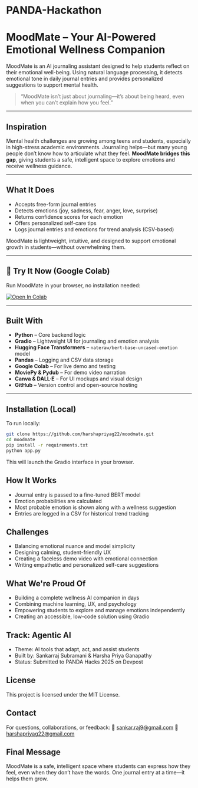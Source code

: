 # PANDA-Hackathon
# MoodMate – Your AI-Powered Emotional Wellness Companion

MoodMate is an AI journaling assistant designed to help students reflect on their emotional well-being. Using natural language processing, it detects emotional tone in daily journal entries and provides personalized suggestions to support mental health.

> “MoodMate isn’t just about journaling—it’s about being heard, even when you can’t explain how you feel.”

---

## Inspiration

Mental health challenges are growing among teens and students, especially in high-stress academic environments. Journaling helps—but many young people don’t know how to articulate what they feel. **MoodMate bridges this gap**, giving students a safe, intelligent space to explore emotions and receive wellness guidance.

---

## What It Does

-  Accepts free-form journal entries  
-  Detects emotions (joy, sadness, fear, anger, love, surprise)  
-  Returns confidence scores for each emotion  
-  Offers personalized self-care tips  
-  Logs journal entries and emotions for trend analysis (CSV-based)

MoodMate is lightweight, intuitive, and designed to support emotional growth in students—without overwhelming them.

---

## 🔗 Try It Now (Google Colab)

Run MoodMate in your browser, no installation needed:

[![Open In Colab](https://colab.research.google.com/assets/colab-badge.svg)](https://colab.research.google.com/drive/1zMZzyBgYCTznhzMYxENJ79jLB1xJ1QvH?usp=sharing)

---

##  Built With

- **Python** – Core backend logic  
- **Gradio** – Lightweight UI for journaling and emotion analysis  
- **Hugging Face Transformers** – `nateraw/bert-base-uncased-emotion` model  
- **Pandas** – Logging and CSV data storage  
- **Google Colab** – For live demo and testing  
- **MoviePy & Pydub** – For demo video narration  
- **Canva & DALL·E** – For UI mockups and visual design  
- **GitHub** – Version control and open-source hosting

---

## Installation (Local)

To run locally:

```bash
git clone https://github.com/harshapriyag22/moodmate.git
cd moodmate
pip install -r requirements.txt
python app.py
```
This will launch the Gradio interface in your browser.

## How It Works
- Journal entry is passed to a fine-tuned BERT model
- Emotion probabilities are calculated
- Most probable emotion is shown along with a wellness suggestion
- Entries are logged in a CSV for historical trend tracking

## Challenges
- Balancing emotional nuance and model simplicity
- Designing calming, student-friendly UX
- Creating a faceless demo video with emotional connection
- Writing empathetic and personalized self-care suggestions

## What We're Proud Of
- Building a complete wellness AI companion in days
- Combining machine learning, UX, and psychology
- Empowering students to explore and manage emotions independently
- Creating an accessible, low-code solution using Gradio

## Track: Agentic AI
- Theme: AI tools that adapt, act, and assist students
- Built by: Sankarraj Subramani & Harsha Priya Ganapathy
- Status: Submitted to PANDA Hacks 2025 on Devpost

## License
This project is licensed under the MIT License.

## Contact
For questions, collaborations, or feedback:
📧 sankar.raj9@gmail.com
📧 harshapriyag22@gmail.com

## Final Message
MoodMate is a safe, intelligent space where students can express how they feel, even when they don’t have the words. One journal entry at a time—it helps them grow.
